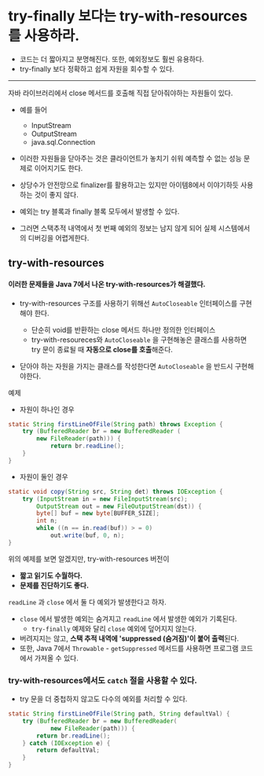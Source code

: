 # try-finally 보다는 try-with-resources를 사용하라.

- 코드는 더 짧아지고 분명해진다. 또한, 예외정보도 훨씬 유용하다.
- try-finally 보다 정확하고 쉽게 자원을 회수할 수 있다.

---
자바 라이브러리에서 close 메서드를 호출해 직접 닫아줘야하는 자원들이 있다.

- 예를 들어
    - InputStream
    - OutputStream
    - java.sql.Connection
  
- 이러한 자원들을 닫아주는 것은 클라이언트가 놓치기 쉬워 예측할 수 없는 성능 문제로 이어지기도 한다.

- 상당수가 안전망으로 finalizer를 활용하고는 있지만 아이템8에서 이야기하듯 사용하는 것이 좋지 않다.

- 예외는 try 블록과 finally 블록 모두에서 발생할 수 있다. 
- 그러면 스택추적 내역에서 첫 번째 예외의 정보는 남지 않게 되어 실제 시스템에서의 디버깅을 어렵게한다.

## try-with-resources

#### 이러한 문제들을 Java 7에서 나온 try-with-resources가 해결했다.

- try-with-resources 구조를 사용하기 위해선 `AutoCloseable` 인터페이스를 구현해야 한다.
    - 단순히 void를 반환하는 close 메서드 하나만 정의한 인터페이스
    - try-with-resoureces와 `AutoCloseable` 을 구현해놓은 클래스를 사용하면 try 문이 종료될 때 **자동으로 close를 호출**해준다.
  
- 닫아야 하는 자원을 가지는 클래스를 작성한다면 `AutoCloseable` 을 반드시 구현해야한다.

예제

- 자원이 하나인 경우

```java
static String firstLineOfFile(String path) throws Exception {
	try (BufferedReader br = new BufferedReader (
		new FileReader(path))) {
			return br.readLine();
	}
}
```

- 자원이 둘인 경우

```java
static void copy(String src, String det) throws IOException {
	try (InputStream in = new FileInputStream(src);
		OutputStream out = new FileOutputStream(dst)) {
		byte[] buf = new byte[BUFFER_SIZE];
		int n;
		while ((n == in.read(buf)) > = 0)
			out.write(buf, 0, n);
}
```

위의 예제를 보면 알겠지만, try-with-resources 버전이

- **짧고 읽기도 수월하다.**
- **문제를 진단하기도 좋다.**

`readLine` 과 `close` 에서 둘 다 예외가 발생한다고 하자.

- `close` 에서 발생한 예외는 숨겨지고 `readLine` 에서 발생한 예외가 기록된다.
    - `try-finally` 예제와 달리 `close` 예외에 덮어지지 않는다.
- 버려지지는 않고, **스택 추적 내역에 'suppressed (숨겨짐)'이 붙어 출력**된다.
- 또한, Java 7에서 `Throwable` - `getSuppressed` 메서드를 사용하면 프로그램 코드에서 가져올 수 있다.


### try-with-resources에서도 `catch` 절을 사용할 수 있다.

- try 문을 더 중첩하지 않고도 다수의 예외를 처리할 수 있다.

```java
static String firstLineOfFile(String path, String defaultVal) {
	try (BufferedReader br = new BufferedReader(
			new FileReader(path))) {
		return br.readLine();
	} catch (IOException e) {
		return defaultVal;
	}
}
```
